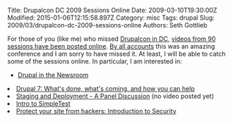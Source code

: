Title: Drupalcon DC 2009 Sessions Online
Date: 2009-03-10T19:30:00Z
Modified: 2015-01-06T12:15:58.897Z
Category: misc
Tags: drupal
Slug: 2009/03/drupalcon-dc-2009-sessions-online
Authors: Seth Gottlieb

For those of you (like me) who missed [Drupalcon in DC](http://dc2009.drupalcon.org/), [videos from 90 sessions have been posted online](http://dc2009.drupalcon.org/news/almost-all-session-videos-drupalcon-dc-now-online). [By all accounts](http://search.twitter.com/search?q=%23drupalcon) this was an amazing conference and I am sorry to have missed it. At least, I will be able to catch some of the sessions online. In particular, I am interested in:  

*   [Drupal in the Newsroom](http://dc2009.drupalcon.org/session/drupal-newsroom-mother-jones-new-york-observer)
  

<li><a href="http://dc2009.drupalcon.org/session/drupal-7-whats-done-whats-coming-and-how-you-can-help">Drupal 7: What's done, what's coming, and how you can help</a><br/></li><li><a href="http://dc2009.drupalcon.org/session/staging-and-deployment-panel-discussion">Staging and Deployment - A Panel Discussion</a> (no video posted yet)<br/></li><li><a href="http://dc2009.drupalcon.org/session/intro-simpletest">Intro to SimpleTest</a><br/></li><li><a href="http://dc2009.drupalcon.org/session/protect-your-site-hackers-introduction-security">Protect your site from hackers: Introduction to Security</a></li>  
